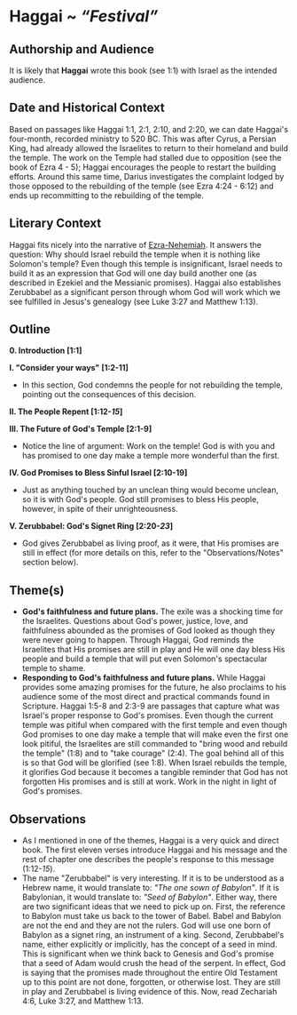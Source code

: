 # Haggai ~ *“Festival”*

## Authorship and Audience
It is likely that **Haggai** wrote this book (see 1:1) with Israel as the intended audience.

## Date and Historical Context
Based on passages like Haggai 1:1, 2:1, 2:10, and 2:20, we can date Haggai's four-month, recorded ministry to 520 BC. This was after Cyrus, a Persian King, had already allowed the Israelites to return to their homeland and build the temple. The work on the Temple had stalled due to opposition (see the book of Ezra 4 - 5); Haggai encourages the people to restart the building efforts. Around this same time, Darius investigates the complaint lodged by those opposed to the rebuilding of the temple (see Ezra 4:24 - 6:12) and ends up recommitting to the rebuilding of the temple.

## Literary Context
Haggai fits nicely into the narrative of [Ezra-Nehemiah](../historical_books/ezra-nehemiah.html). It answers the question: Why should Israel rebuild the temple when it is nothing like Solomon's temple? Even though this temple is insignificant, Israel needs to build it as an expression that God will one day build another one (as described in Ezekiel and the Messianic promises). Haggai also establishes Zerubbabel as a significant person through whom God will work which we see fulfilled in Jesus's genealogy (see Luke 3:27 and Matthew 1:13).

## Outline
**0. Introduction  [1:1]**

**I. "Consider your ways"  [1:2-11]**

  - In this section, God condemns the people for not rebuilding the temple, pointing out the consequences of this decision.

**II. The People Repent  [1:12-*15*]**

**III. The Future of God's Temple  [2:1-9]**

  - Notice the line of argument: Work on the temple! God is with you and has promised to one day make a temple more wonderful than the first.

**IV. God Promises to Bless Sinful Israel  [2:10-19]**

  - Just as anything touched by an unclean thing would become unclean, so it is with God's people. God still promises to bless His people, however, in spite of their unrighteousness.

**V. Zerubbabel: God's Signet Ring  [2:20-*23*]**

  - God gives Zerubbabel as living proof, as it were, that His promises are still in effect (for more details on this, refer to the "Observations/Notes" section below).

## Theme(s)
- **God's faithfulness and future plans.** The exile was a shocking time for the Israelites. Questions about God's power, justice, love, and faithfulness abounded as the promises of God looked as though they were never going to happen. Through Haggai, God reminds the Israelites that His promises are still in play and He will one day bless His people and build a temple that will put even Solomon's spectacular temple to shame.
- **Responding to God's faithfulness and future plans.** While Haggai provides some amazing promises for the future, he also proclaims to his audience some of the most direct and practical commands found in Scripture. Haggai 1:5-8 and 2:3-9 are passages that capture what was Israel's proper response to God's promises. Even though the current temple was pitiful when compared with the first temple and even though God promises to one day make a temple that will make even the first one look pitiful, the Israelites are still commanded to "bring wood and rebuild the temple" (1:8) and to "take courage" (2:4). The goal behind all of this is so that God will be glorified (see 1:8). When Israel rebuilds the temple, it glorifies God because it becomes a tangible reminder that God has not forgotten His promises and is still at work. Work in the night in light of God's promises.

## Observations
- As I mentioned in one of the themes, Haggai is a very quick and direct book. The first eleven verses introduce Haggai and his message and the rest of chapter one describes the people's response to this message (1:12-*15*).
- The name "Zerubbabel" is very interesting. If it is to be understood as a Hebrew name, it would translate to: *"The one sown of Babylon"*. If it is Babylonian, it would translate to: *"Seed of Babylon"*. Either way, there are two significant ideas that we need to pick up on. First, the reference to Babylon must take us back to the tower of Babel. Babel and Babylon are not the end and they are not the rulers. God will use one born of Babylon as a signet ring, an instrument of a king. Second, Zerubbabel's name, either explicitly or implicitly, has the concept of a seed in mind. This is significant when we think back to Genesis and God's promise that a seed of Adam would crush the head of the serpent. In effect, God is saying that the promises made throughout the entire Old Testament up to this point are not done, forgotten, or otherwise lost. They are still in play and Zerubbabel is living evidence of this. Now, read Zechariah 4:6, Luke 3:27, and Matthew 1:13.
